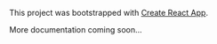 This project was bootstrapped with [Create React App](https://github.com/facebookincubator/create-react-app).

More documentation coming soon...
